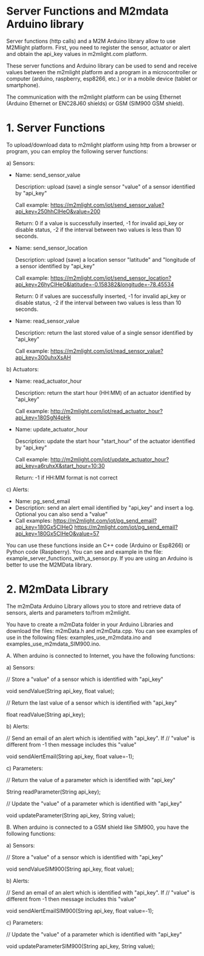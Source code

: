 # Server Functions and M2mdata Arduino library 

Server functions (http calls) and a M2M Arduino library allow to use M2Mlight platform. First, you need to register the sensor, actuator or alert and obtain the api_key values in m2mlight.com platform.

These server functions and Arduino library can be used to send and receive values between the m2mlight platform and a program in a microcontroller or computer (arduino, raspberry, esp8266, etc.) or in a mobile device (tablet or smartphone).

The communication with the m2mlight platform can be using Ethernet (Arduino Ethernet or ENC28J60 shields) or GSM (SIM900 GSM shield).


# 1. Server Functions

To upload/download data to m2mlight platform using http from a browser or program, you can employ the following server functions:

a) Sensors:

- Name: send_sensor_value

  Description: upload (save) a single sensor "value" of a sensor identified by "api_key"

  Call example: https://m2mlight.com/iot/send_sensor_value?api_key=250hhCIHeO&value=200 
  
  Return: 0 if a value is successfully inserted, -1 for invalid api_key or disable status, -2 if the interval between two values is less than 10 seconds.


- Name: send_sensor_location

  Description: upload (save) a location sensor "latitude" and "longitude of a sensor identified by "api_key"

  Call example: https://m2mlight.com/iot/send_sensor_location?api_key=26hyCIHeO&latitude=-0.158382&longitude=-78.45534
  
  Return: 0 if values are successfully inserted, -1 for invalid api_key or disable status, -2 if the interval between two values is less than 10 seconds.


- Name: read_sensor_value

  Description: return the last stored value of a single sensor identified by "api_key"
  
  Call example: https://m2mlight.com/iot/read_sensor_value?api_key=300uhxXsAH


b) Actuators:

- Name: read_actuator_hour

  Description: return the start hour (HH:MM) of an actuator identified by "api_key"
  
  Call example: http://m2mlight.com/iot/read_actuator_hour?api_key=180SgN4pHk

- Name: update_actuator_hour

  Description: update the start hour "start_hour" of the actuator identified by "api_key"
  
  Call example: http://m2mlight.com/iot/update_actuator_hour?api_key=a6ruhxX&start_hour=10:30
  
  Return: -1 if HH:MM format is not correct


c) Alerts:

- Name: pg_send_email
- Description: send an alert email identified by "api_key" and insert a log. Optional you can
  also send  a "value" 
- Call examples: https://m2mlight.com/iot/pg_send_email?api_key=180Gx5CIHeO 
                 https://m2mlight.com/iot/pg_send_email?api_key=180Gx5CIHeO&value=57


You can use these functions inside an C++ code (Arduino or Esp8266) or Python code (Raspberry).  You can see and example in the file: example_server_functions_with_a_sensor.py. If you are using an Arduino is better to use the M2MData library.


# 2. M2mData Library

The m2mData Arduino Library allows you to store and retrieve data of sensors, alerts and parameters to/from m2mlight.

You have to create a m2mData folder in your Arduino Libraries and download the files: m2mData.h and m2mData.cpp. You can see examples of use in the following files: examples_use_m2mdata.ino and examples_use_m2mdata_SIM900.ino.

A. When arduino is connected to Internet, you have the following functions: 

a) Sensors:

 // Store a "value" of a sensor which is identified with "api_key"
 
  void sendValue(String api_key, float value);  

 // Return the last value of a sensor which is identified with "api_key"
 
 float readValue(String api_key);


b) Alerts:
    
 // Send an email of an alert which is identified with "api_key". If 
 // "value" is different from -1 then message includes this "value"
 
 void sendAlertEmail(String api_key, float value=-1); 


c) Parameters:

 // Return the value of a parameter which is identified with "api_key"
 
 String readParameter(String api_key);

 // Update the "value" of a parameter which is identified with "api_key"
 
 void updateParameter(String api_key, String value);
 


B. When arduino is connected to a GSM shield like SIM900, you have the following functions:

a) Sensors:

// Store a "value" of a sensor which is identified with "api_key"

void sendValueSIM900(String api_key, float value);  

b) Alerts:

// Send an email of an alert which is identified with "api_key". If 
// "value" is different from -1 then message includes this "value"

void sendAlertEmailSIM900(String api_key, float value=-1); 

c) Parameters:

// Update the "value" of a parameter which is identified with "api_key"

void updateParameterSIM900(String api_key, String value);
